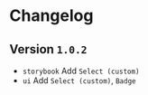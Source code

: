# Changelog

## Version `1.0.2`

- `storybook` Add `Select (custom)`
- `ui` Add `Select (custom)`, `Badge`
